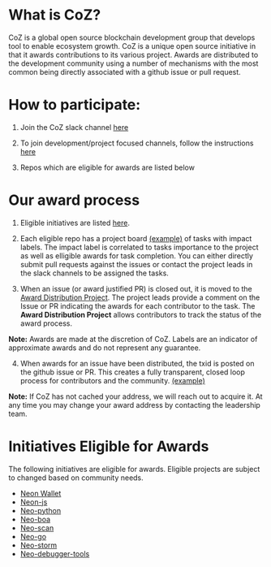  # What is CoZ?
 CoZ is a global open source blockchain development group that develops tool to enable ecosystem growth. CoZ is a unique open source initiative in that it awards contributions to its various project. Awards are distributed to the development community using a number of mechanisms with the most common being directly associated with a github issue or pull request.
  
 # How to participate:
 
 1. Join the CoZ slack channel [here](https://join.slack.com/t/cityofzion/shared_invite/enQtMjcwOTUxNDc1ODU5LWU5ODBlYjhjMDNmNTE3ZDVhOTMzZDA5ODczMmEyMWNhNTdjOTFlM2Y1ZDVkYjM0NGU0OWFlNGVhOWY3ZTEzZTI)
 
 2. To join development/project focused channels, follow the instructions [here](https://get.slack.help/hc/en-us/articles/205239967-Browse-and-join-channels)
 
 3. Repos which are eligible for awards are listed below
 
 # Our award process
 
 1. Eligible initiatives are listed [here](https://github.com/CityOfZion/standards/blob/master/Introduction.md#initiatives-eligible-for-awards).
 
 2. Each eligible repo has a project board [(example)](https://github.com/CityOfZion/neon-wallet/projects/3) of tasks with impact labels.  The impact label is correlated to tasks importance to the project as well as elligible awards for task completion.  You can either directly submit pull requests against the issues or contact the project leads in the slack channels to be assigned the tasks.
 
 3. When an issue (or award justified PR) is closed out, it is moved to the [Award Distribution Project](https://github.com/orgs/CityOfZion/projects/1).  The project leads provide a comment on the Issue or PR indicating the awards for each contributor to the task.  The **Award Distribution Project** allows contributors to track the status of the award process.  
 
   **Note:** Awards are made at the discretion of CoZ.  Labels are an indicator of approximate awards and do not represent any guarantee.
 
 4. When awards for an issue have been distributed, the txid is posted on the github issue or PR.  This creates a fully transparent, closed loop process for contributors and the community. [(example)](https://github.com/CityOfZion/neon-wallet/issues/1741)  
 
   **Note:** If CoZ has not cached your address, we will reach out to acquire it.  At any time you may change your award address by contacting the leadership team.
 
 
# Initiatives Eligible for Awards
The following initiatives are eligible for awards.  Eligible projects are subject to changed based on community needs.
* [Neon Wallet](https://github.com/CityOfZion/neon-wallet)
* [Neon-js](https://github.com/CityOfZion/neon-js)
* [Neo-python](https://github.com/CityOfZion/neo-python)
* [Neo-boa](https://github.com/CityOfZion/neo-boa)
* [Neo-scan](https://github.com/CityOfZion/neo-scan)
* [Neo-go](https://github.com/CityOfZion/neo-go)
* [Neo-storm](https://github.com/CityOfZion/neo-storm)
* [Neo-debugger-tools](https://github.com/CityOfZion/neo-debugger-tools)

